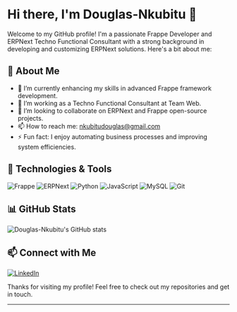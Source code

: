 # Hi there, I'm Douglas-Nkubitu 👋

Welcome to my GitHub profile! I'm a passionate Frappe Developer and ERPNext Techno Functional Consultant with a strong background in developing and customizing ERPNext solutions. Here's a bit about me:

## 🚀 About Me

- 🌱 I’m currently enhancing my skills in advanced Frappe framework development.
- 💼 I’m working as a Techno Functional Consultant at Team Web.
- 👯 I’m looking to collaborate on ERPNext and Frappe open-source projects.
- 📫 How to reach me: [nkubitudouglas@gmail.com](mailto:nkubitudouglas@gmail.com)
- ⚡ Fun fact: I enjoy automating business processes and improving system efficiencies.

## 🔧 Technologies & Tools

![Frappe](https://img.shields.io/badge/-Frappe-000?&logo=Frappe)
![ERPNext](https://img.shields.io/badge/-ERPNext-000?&logo=ERPNext)
![Python](https://img.shields.io/badge/-Python-000?&logo=Python)
![JavaScript](https://img.shields.io/badge/-JavaScript-000?&logo=JavaScript)
![MySQL](https://img.shields.io/badge/-MySQL-000?&logo=MySQL)
![Git](https://img.shields.io/badge/-Git-000?&logo=Git)

## 📊 GitHub Stats

![Douglas-Nkubitu's GitHub stats](https://github-readme-stats.vercel.app/api?username=Douglas-Nkubitu&show_icons=true&theme=radical)

## 📫 Connect with Me

[![LinkedIn](https://img.shields.io/badge/-LinkedIn-000?&logo=LinkedIn)]([https://www.linkedin.com/in/yourprofile](https://www.linkedin.com/in/douglas-muriuki-6a2148128/))


Thanks for visiting my profile! Feel free to check out my repositories and get in touch.

---
